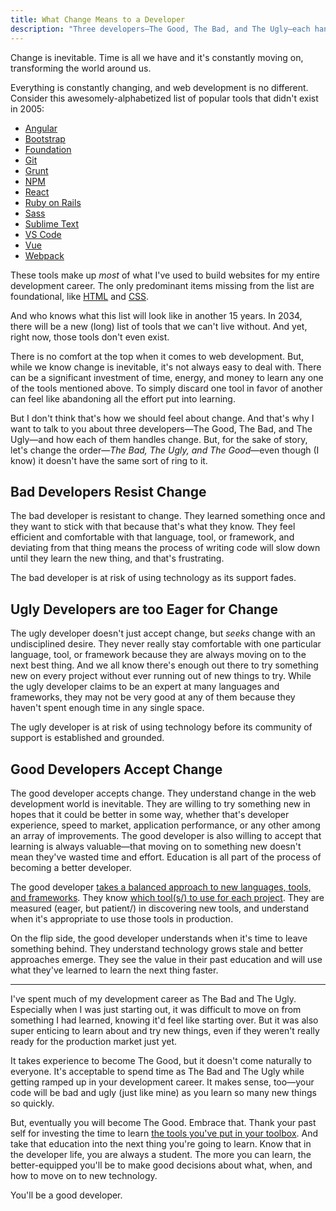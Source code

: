 ```yaml
---
title: What Change Means to a Developer
description: "Three developers—The Good, The Bad, and The Ugly—each handle change in their own way. What does it take to become The Good, to ride off into the sunset with the gold?"
---
```


Change is inevitable. Time is all we have and it's constantly moving on, transforming the world around us.

Everything is constantly changing, and web development is no different. Consider this awesomely-alphabetized list of popular tools that didn't exist in 2005:

- [Angular](https://angular.io/)
- [Bootstrap](https://getbootstrap.com/)
- [Foundation](https://foundation.zurb.com/)
- [Git](https://git-scm.com/)
- [Grunt](https://gruntjs.com/)
- [NPM](https://www.npmjs.com/)
- [React](https://reactjs.org/)
- [Ruby on Rails](https://rubyonrails.org/)
- [Sass](https://sass-lang.com/)
- [Sublime Text](https://www.sublimetext.com/)
- [VS Code](https://code.visualstudio.com/)
- [Vue](https://vuejs.org/)
- [Webpack](https://webpack.js.org/)

These tools make up _most_ of what I've used to build websites for my entire development career. The only predominant items missing from the list are foundational, like [HTML](/blog/wtf-is-html/) and [CSS](/blog/wtf-is-css/).

And who knows what this list will look like in another 15 years. In 2034, there will be a new (long) list of tools that we can't live without. And yet, right now, those tools don't even exist.

There is no comfort at the top when it comes to web development. But, while we know change is inevitable, it's not always easy to deal with. There can be a significant investment of time, energy, and money to learn any one of the tools mentioned above. To simply discard one tool in favor of another can feel like abandoning all the effort put into learning.

But I don't think that's how we should feel about change. And that's why I want to talk to you about three developers—The Good, The Bad, and The Ugly—and how each of them handles change. But, for the sake of story, let's change the order—_The Bad, The Ugly, and The Good_—even though (I know) it doesn't have the same sort of ring to it.

## Bad Developers Resist Change

The bad developer is resistant to change. They learned something once and they want to stick with that because that's what they know. They feel efficient and comfortable with that language, tool, or framework, and deviating from that thing means the process of writing code will slow down until they learn the new thing, and that's frustrating.

The bad developer is at risk of using technology as its support fades.

## Ugly Developers are too Eager for Change

The ugly developer doesn't just accept change, but _seeks_ change with an undisciplined desire. They never really stay comfortable with one particular language, tool, or framework because they are always moving on to the next best thing. And we all know there's enough out there to try something new on every project without ever running out of new things to try. While the ugly developer claims to be an expert at many languages and frameworks, they may not be very good at any of them because they haven't spent enough time in any single space.

The ugly developer is at risk of using technology before its community of support is established and grounded.

## Good Developers Accept Change

The good developer accepts change. They understand change in the web development world is inevitable. They are willing to try something new in hopes that it could be better in some way, whether that's developer experience, speed to market, application performance, or any other among an array of improvements. The good developer is also willing to accept that learning is always valuable—that moving on to something new doesn't mean they've wasted time and effort. Education is all part of the process of becoming a better developer.

The good developer [takes a balanced approach to new languages, tools, and frameworks](/blog/taking-balanced-approach-to-new-technology/). They know [which tool(s/) to use for each project](/blog/choose-the-right-tool-for-the-job/). They are measured (eager, but patient/) in discovering new tools, and understand when it's appropriate to use those tools in production.

On the flip side, the good developer understands when it's time to leave something behind. They understand technology grows stale and better approaches emerge. They see the value in their past education and will use what they've learned to learn the next thing faster.

---

I've spent much of my development career as The Bad and The Ugly. Especially when I was just starting out, it was difficult to move on from something I had learned, knowing it'd feel like starting over. But it was also super enticing to learn about and try new things, even if they weren't really ready for the production market just yet.

It takes experience to become The Good, but it doesn't come naturally to everyone. It's acceptable to spend time as The Bad and The Ugly while getting ramped up in your development career. It makes sense, too—your code will be bad and ugly (just like mine) as you learn so many new things so quickly.

But, eventually you will become The Good. Embrace that. Thank your past self for investing the time to learn [the tools you've put in your toolbox](/blog/choose-the-right-tool-for-the-job/). And take that education into the next thing you're going to learn. Know that in the developer life, you are always a student. The more you can learn, the better-equipped you'll be to make good decisions about what, when, and how to move on to new technology.

You'll be a good developer.
